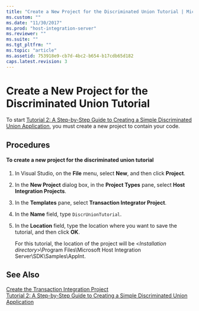 ```yaml
---
title: "Create a New Project for the Discriminated Union Tutorial | Microsoft Docs"
ms.custom: ""
ms.date: "11/30/2017"
ms.prod: "host-integration-server"
ms.reviewer: ""
ms.suite: ""
ms.tgt_pltfrm: ""
ms.topic: "article"
ms.assetid: 753918e9-cb7d-4bc2-b654-b17cdb65d182
caps.latest.revision: 3
---
```

# Create a New Project for the Discriminated Union Tutorial
To start [Tutorial 2: A Step-by-Step Guide to Creating a Simple Discriminated Union Application](../core/4f12d9eb-7eff-45c2-94fd-425b87a6134d.md), you must create a new project to contain your code.  
  
## Procedures  
  
#### To create a new project for the discriminated union tutorial  
  
1.  In Visual Studio, on the **File** menu, select **New**, and then click **Project**.  
  
2.  In the **New Project** dialog box, in the **Project Types** pane, select **Host Integration Projects**.  
  
3.  In the **Templates** pane, select **Transaction Integrator Project**.  
  
4.  In the **Name** field, type `DiscrUnionTutorial`.  
  
5.  In the **Location** field, type the location where you want to save the tutorial, and then click **OK**.  
  
     For this tutorial, the location of the project will be \<*Installation directory*>\Program Files\Microsoft Host Integration Server\SDK\Samples\AppInt.  
  
## See Also  
 [Create the Transaction Integration Project](../core/create-the-transaction-integration-project.md)   
 [Tutorial 2: A Step-by-Step Guide to Creating a Simple Discriminated Union Application](../core/4f12d9eb-7eff-45c2-94fd-425b87a6134d.md)
